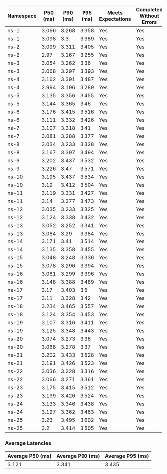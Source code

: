 | Namespace | P50 (ms) | P90 (ms) | P95 (ms) | Meets Expectations | Completed Without Errors |
|-----------|----------|----------|----------|--------------------|--------------------------|
| ns-1 | 3.066 | 3.268 | 3.358 | Yes | Yes |
| ns-1 | 3.098 | 3.3 | 3.389 | Yes | Yes |
| ns-2 | 3.099 | 3.311 | 3.405 | Yes | Yes |
| ns-2 | 2.97 | 3.167 | 3.255 | Yes | Yes |
| ns-3 | 3.054 | 3.262 | 3.36 | Yes | Yes |
| ns-3 | 3.068 | 3.297 | 3.393 | Yes | Yes |
| ns-4 | 3.162 | 3.391 | 3.487 | Yes | Yes |
| ns-4 | 2.994 | 3.196 | 3.289 | Yes | Yes |
| ns-5 | 3.135 | 3.356 | 3.455 | Yes | Yes |
| ns-5 | 3.144 | 3.365 | 3.46 | Yes | Yes |
| ns-6 | 3.176 | 3.415 | 3.516 | Yes | Yes |
| ns-6 | 3.111 | 3.332 | 3.426 | Yes | Yes |
| ns-7 | 3.107 | 3.318 | 3.41 | Yes | Yes |
| ns-7 | 3.081 | 3.288 | 3.377 | Yes | Yes |
| ns-8 | 3.034 | 3.233 | 3.328 | Yes | Yes |
| ns-8 | 3.167 | 3.397 | 3.494 | Yes | Yes |
| ns-9 | 3.202 | 3.437 | 3.532 | Yes | Yes |
| ns-9 | 3.226 | 3.47 | 3.571 | Yes | Yes |
| ns-10 | 3.195 | 3.437 | 3.534 | Yes | Yes |
| ns-10 | 3.19 | 3.412 | 3.504 | Yes | Yes |
| ns-11 | 3.119 | 3.331 | 3.427 | Yes | Yes |
| ns-11 | 3.14 | 3.377 | 3.473 | Yes | Yes |
| ns-12 | 3.035 | 3.233 | 3.325 | Yes | Yes |
| ns-12 | 3.124 | 3.338 | 3.432 | Yes | Yes |
| ns-13 | 3.052 | 3.252 | 3.341 | Yes | Yes |
| ns-13 | 3.084 | 3.29 | 3.384 | Yes | Yes |
| ns-14 | 3.171 | 3.41 | 3.514 | Yes | Yes |
| ns-14 | 3.135 | 3.358 | 3.455 | Yes | Yes |
| ns-15 | 3.048 | 3.248 | 3.336 | Yes | Yes |
| ns-15 | 3.078 | 3.296 | 3.394 | Yes | Yes |
| ns-16 | 3.081 | 3.299 | 3.396 | Yes | Yes |
| ns-16 | 3.148 | 3.388 | 3.489 | Yes | Yes |
| ns-17 | 3.17 | 3.403 | 3.5 | Yes | Yes |
| ns-17 | 3.11 | 3.328 | 3.42 | Yes | Yes |
| ns-18 | 3.234 | 3.465 | 3.557 | Yes | Yes |
| ns-18 | 3.124 | 3.354 | 3.453 | Yes | Yes |
| ns-19 | 3.107 | 3.316 | 3.411 | Yes | Yes |
| ns-19 | 3.125 | 3.348 | 3.443 | Yes | Yes |
| ns-20 | 3.074 | 3.273 | 3.36 | Yes | Yes |
| ns-20 | 3.068 | 3.278 | 3.37 | Yes | Yes |
| ns-21 | 3.202 | 3.433 | 3.528 | Yes | Yes |
| ns-21 | 3.191 | 3.426 | 3.523 | Yes | Yes |
| ns-22 | 3.036 | 3.228 | 3.316 | Yes | Yes |
| ns-22 | 3.066 | 3.271 | 3.361 | Yes | Yes |
| ns-23 | 3.175 | 3.415 | 3.512 | Yes | Yes |
| ns-23 | 3.199 | 3.426 | 3.524 | Yes | Yes |
| ns-24 | 3.133 | 3.346 | 3.438 | Yes | Yes |
| ns-24 | 3.127 | 3.362 | 3.463 | Yes | Yes |
| ns-25 | 3.23 | 3.495 | 3.602 | Yes | Yes |
| ns-25 | 3.2 | 3.414 | 3.505 | Yes | Yes |

### Average Latencies
| Average P50 (ms) | Average P90 (ms) | Average P95 (ms) |
|------------------|------------------|------------------|
| 3.121 | 3.341 | 3.435 |
